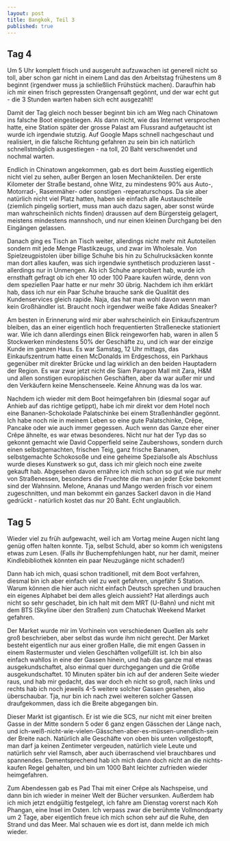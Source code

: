 ```yaml
---
layout: post
title: Bangkok, Teil 3
published: true
---
```


## Tag 4

Um 5 Uhr komplett frisch und ausgeruht aufzuwachen ist generell nicht so toll, aber schon gar nicht in einem Land das den Arbeitstag frühestens um 8 beginnt (irgendwer muss ja schließlich Frühstück machen). Daraufhin hab ich mir einen frisch gepressten Orangensaft gegönnt, und der war echt gut - die 3 Stunden warten haben sich echt ausgezahlt!

Damit der Tag gleich noch besser beginnt bin ich am Weg nach Chinatown ins falsche Boot eingestiegen.  Als dann nicht, wie das Internet versprochen hatte, eine Station später der grosse Palast am Flussrand aufgetaucht ist wurde ich irgendwie stutzig. Auf Google Maps schnell nachgeschaut und realisiert, in die falsche Richtung gefahren zu sein bin ich natürlich schnellstmöglich ausgestiegen - na toll, 20 Baht verschwendet und nochmal warten. 

Endlich in Chinatown angekommen, gab es dort beim Ausstieg eigentlich nicht viel zu sehen, außer Bergen an losen Mechanikteilen. Der erste Kilometer der Straße bestand, ohne Witz, zu mindestens 90% aus Auto-, Motorrad-, Rasenmäher- oder sonstigen -reperaturschops. Da sie aber natürlich nicht viel Platz hatten, haben sie einfach alle Austauschteile (ziemlich pingelig sortiert, muss man auch dazu sagen, aber sonst würde man wahrscheinlich nichts finden) draussen auf dem Bürgersteig gelagert, meistens mindestens mannshoch, und nur einen kleinen Durchgang bei den Eingängen gelassen. 

Danach ging es Tisch an Tisch weiter, allerdings nicht mehr mit Autoteilen sondern mit jede Menge Plastikzeugs, und zwar im Wholesale. Von Spielzeugpistolen über billige Schuhe bis hin zu Schulrucksäcken konnte man dort alles kaufen, was sich irgendwie synthetisch produzieren lasst - allerdings nur in Unmengen. Als ich Schuhe anprobiert hab, wurde ich ernsthaft gefragt ob ich eher 10 oder 100 Paare kaufen würde, denn von dem speziellen Paar hatte er nur mehr 30 übrig. Nachdem ich ihm erklärt hab, dass ich nur ein Paar Schuhe brauche sank die Qualität des Kundenservices gleich rapide. Naja, das hat man wohl davon wenn man kein Großhändler ist. Braucht noch irgendwer weiße fake Adidas Sneaker?

Am besten in Erinnerung wird mir aber wahrscheinlich ein Einkaufszentrum bleiben, das an einer eigentlich hoch frequentierten Straßenecke stationiert war. Wie ich dann allerdings einen Blick reingeworfen hab, waren in allen 5 Stockwerken mindestens 50% der Geschäfte zu, und ich war der einzige Kunde  im ganzen Haus. Es war Samstag, 12 Uhr mittags, das Einkaufszentrum hatte einen McDonalds im Erdgeschoss, ein Parkhaus gegenüber mit direkter Brücke und lag wirklich an den beiden Hauptadern der Region. Es war zwar jetzt nicht die Siam Paragon Mall mit Zara, H&M  und allen sonstigen europäischen Geschäften, aber da war außer mir und den Verkäufern keine Menschenseele. Keine Ahnung was da los war. 

Nachdem ich wieder mit dem Boot heimgefahren bin (diesmal sogar auf Anhieb auf das richtige getippt), habe ich mir direkt vor dem Hotel noch eine Bananen-Schokolade Palatschinke bei einem Straßenhändler gegönnt. Ich habe noch nie in meinem Leben so eine gute Palatschinke, Crêpe, Pancake oder wie auch immer gegessen. Auch wenn das Ganze eher einer Crêpe ähnelte, es war etwas besonderes. Nicht nur hat der Typ das so gekonnt gemacht wie David Copperfield seine Zaubershows, sondern durch einen selbstgemachten, frischen Teig, ganz frische Bananen, selbstgemachte Schokosoße und eine geheime Spezialsoße als Abschluss wurde dieses Kunstwerk so gut, dass ich mir gleich noch eine zweite gekauft hab. Abgesehen davon ernähre ich mich schon so gut wie nur mehr von Straßenessen, besonders die Fruechte die man an jeder Ecke bekommt sind der Wahnsinn. Melone, Ananas und Mango werden frisch vor einem zugeschnitten, und man bekommt ein ganzes Sackerl davon in die Hand gedrückt - natürlich kostet das nur 20 Baht. Echt unglaublich.

## Tag 5

Wieder viel zu früh aufgewacht, weil ich am Vortag meine Augen nicht lang genüg offen halten konnte. Tja, selbst Schuld, aber so komm ich wenigstens etwas zum Lesen. (Falls ihr Buchempfehlungen habt, nur her damit, meiner Kindlebibliothek könnten ein paar Neuzugänge nicht schaden!)

Dann hab ich mich, quasi schon traditionell, mit dem Boot verfahren, diesmal bin ich aber einfach viel zu weit gefahren, ungefähr 5 Station. Warum können die hier auch nicht einfach Deutsch sprechen und brauchen ein eigenes Alphabet bei dem alles gleich aussieht? Hat allerdings auch nicht so sehr geschadet, bin ich halt mit dem MRT (U-Bahn) und nicht mit dem BTS (Skyline über den Straßen) zum Chatuchak Weekend Market gefahren.

Der Market wurde mir im Vorhinein von verschiedenen Quellen als sehr groß beschrieben, aber selbst das wurde ihm nicht gerecht. Der Market besteht eigentlich nur aus einer großen Halle, die mit engen Gassen in einem Rastermuster und vielen Geschäften vollgefüllt ist. Ich bin also einfach wahllos in eine der Gassen hinein, und hab das ganze mal etwas ausgekundschaftet, also einmal quer durchgegangen und die Größe ausgekundschaftet. 10 Minuten später bin ich auf der anderen Seite wieder raus, und hab mir gedacht, das war doch eh nicht so groß, nach links und rechts hab ich noch jeweils 4-5 weitere solcher Gassen gesehen, also überschaubar. Tja, nur bin ich nach zwei weiteren solcher Gassen draufgekommen, dass ich die Breite abgegangen bin. 

Dieser Markt ist gigantisch. Er ist wie die SCS, nur nicht mit einer breiten Gasse in der Mitte sondern 5 oder 6 ganz engen Gässchen der Länge nach, und ich-weiß-nicht-wie-vielen-Gässchen-aber-es-müssen-unendlich-sein der Breite nach. Natürlich alle Geschäfte von oben bis unten vollgestopft, man darf ja keinen Zentimeter vergeuden, natürlich viele Leute und natürlich sehr viel Ramsch, aber auch überraschend viel brauchbares und spannendes. Dementsprechend hab ich mich dann doch nicht an die nichts-kaufen Regel gehalten, und bin um 1000 Baht leichter zufrieden wieder heimgefahren.

Zum Abendessen gab es Pad Thai mit einer Crêpe als Nachspeise, und dann bin ich wieder in meiner Welt der Bücher versunken. Außerdem hab ich mich jetzt endgültig festgelegt, ich fahre am Dienstag vorerst nach Koh Phangan, eine Insel im Osten. Ich verpass zwar die berühmte Vollmondparty um 2 Tage, aber eigentlich freue ich mich schon sehr auf die Ruhe, den Strand und das Meer. Mal schauen wie es dort ist, dann melde ich mich wieder.